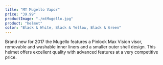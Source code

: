 ```yaml
---
title: "MT Mugello Vapor"
price: "39.99"
productImage: "./mtMugello.jpg"
product: "helmet"
color: "Black & White, Black & Yellow, Black & Green"
---
```


Brand new for 2017 the Mugello features a Pinlock Max Vision visor, removable and washable inner liners and a smaller outer shell design. This helmet offers excellent quality with advanced features at a very competitive price.